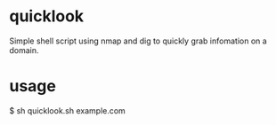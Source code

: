 # quicklook

Simple shell script using nmap and dig to quickly grab infomation on a domain.

# usage

$ sh quicklook.sh example.com
